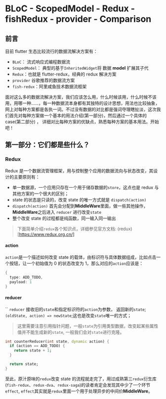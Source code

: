 # BLoC - ScopedModel - Redux - fishRedux - provider - Comparison

## 前言

目前 flutter 生态比较流行的数据流解决方案有：

-   `BLoC`： 流式响应式编程数据流
-   `ScopedModel`： 典型的基于`InheritedWidget`将 数据 **model** 扩展其子代
-   `Redux`：也就是 flutter-redux，经典的 redux 解决方案
-   `provider` 谷歌推荐的数据流方案
-   `fish-redux`：阿里咸鱼技术数据流框架

面对这么多的数据流解决方案，我们应该怎么用，什么时候该用，什么时候不该用，用哪一种……，每一种数据流本身都有其独特的设计思想，用法也比较抽象，网上对每种方案都是各执一词。不过没有数据的对比都是强词夺理瞎扯淡，这次我们首先对每种方案做一个基本的用法介绍(第一部分)，然后通过一个具体的 case(第二部分) ， 详细对比每种方案的优缺点，熟悉每种方案的基本用法。开始吧！

## 第一部分：它们都是些什么？

### Redux

Redux 是一个数据流管理框架，用与控制整个应用的数据流向与状态改变，其设计的主要原则有：

-   单一数据源，一个应用只存在一个用于储存数据的`store`，这点也是 redux 与其他方案的一个很大的区别；
-   state 的状态是只读的，改变 state 的唯一方式就是 `dispatch(action)`
-   `dispatch(action)` 首先会分配到**MiddleWare**里面，做一些其他操作，**MiddleWare**之后进入 `reducer` 进行改变`state`
-   整个改变 state 的过程都是纯函数，同一输入同一输出

> 下面简单介绍`redux`各个知识点，详细参见官方文档: (redux)[https://www.redux.org.cn/]

#### action

`action`是一个描述如何改变 state 的载体，由标识符与具体数据组成，比如点击一个按钮，让一个初始值为 0 的状态改变为 1，那么对应的`action`应该是：

```dart
{
  type: ADD_TODO,
  payload: 1
}
```

#### reducer

``
`reducer` 接收旧的`state`和指定标识符的`action`为参数， 返回新的`state`;`(oldState, action) => newState`;这也是改变`state`唯一的方式；

> 这里需要注意引用指针问题，一般`state`为引用类型数据，改变起某些属性值并不能生成新的`state`, 一般我们会对`state`进行克隆。

```dart
int counterReducer(int state, dynamic action) {
  if (action == ADD_TODO) {
    return state + 1;
  }

  return state;
}
```

至此，原汁原味的`redux`改变 state 的流程就走完了，用过成熟第三`redux`衍生库(`fish-redux`、`redux-dva`、`redux-saga`)的读者肯定会发现其中少了一个环节`effect`,
`effect`其实就是`redux`里面一个用于处理异步的中间价**MiddleWare**。
